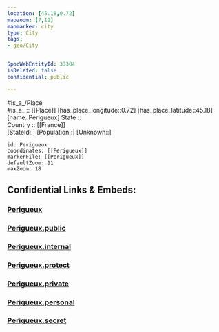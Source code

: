 ```yaml
---
location: [45.18,0.72] 
mapzoom: [7,12] 
mapmarker: city 
type: City
tags:
- geo/City


SpocWebEntityId: 33304
isDeleted: false
confidential: public

---
```

#is_a_/Place  
#is_a_ :: [[Place]] 
[has_place_longitude::0.72] 
[has_place_latitude::45.18] 
[name::Perigueux] 
State ::  
Country :: [[France]]  
[StateId::] 
[Population::] 
[Unknown::] 


```leaflet
id: Perigueux
coordinates: [[Perigueux]] 
markerFile: [[Perigueux]] 
defaultZoom: 11 
maxZoom: 18
```


## Confidential Links & Embeds: 

### [Perigueux](/_Standards/Earth/Continent/Europe/Europe~West/France/regions~France/Nouvelle-Aquitaine/departments~Aquitaine/Dordogne/communes~Dordogne/Périgueux/cities~Périgueux/Perigueux.md) 

### [Perigueux.public](/_public/Earth/Continent/Europe/Europe~West/France/regions~France/Nouvelle-Aquitaine/departments~Aquitaine/Dordogne/communes~Dordogne/Périgueux/cities~Périgueux/Perigueux.public.md) 

### [Perigueux.internal](/_internal/Earth/Continent/Europe/Europe~West/France/regions~France/Nouvelle-Aquitaine/departments~Aquitaine/Dordogne/communes~Dordogne/Périgueux/cities~Périgueux/Perigueux.internal.md) 

### [Perigueux.protect](/_protect/Earth/Continent/Europe/Europe~West/France/regions~France/Nouvelle-Aquitaine/departments~Aquitaine/Dordogne/communes~Dordogne/Périgueux/cities~Périgueux/Perigueux.protect.md) 

### [Perigueux.private](/_private/Earth/Continent/Europe/Europe~West/France/regions~France/Nouvelle-Aquitaine/departments~Aquitaine/Dordogne/communes~Dordogne/Périgueux/cities~Périgueux/Perigueux.private.md) 

### [Perigueux.personal](/_personal/Earth/Continent/Europe/Europe~West/France/regions~France/Nouvelle-Aquitaine/departments~Aquitaine/Dordogne/communes~Dordogne/Périgueux/cities~Périgueux/Perigueux.personal.md) 

### [Perigueux.secret](/_secret/Earth/Continent/Europe/Europe~West/France/regions~France/Nouvelle-Aquitaine/departments~Aquitaine/Dordogne/communes~Dordogne/Périgueux/cities~Périgueux/Perigueux.secret.md)

